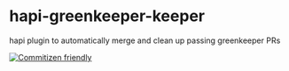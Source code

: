 # hapi-greenkeeper-keeper

hapi plugin to automatically merge and clean up passing greenkeeper PRs

[![Commitizen friendly](https://img.shields.io/badge/commitizen-friendly-brightgreen.svg)](http://commitizen.github.io/cz-cli/)
